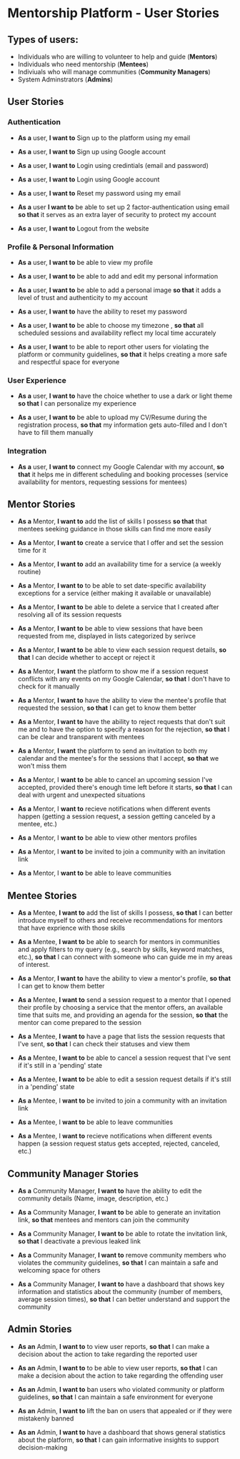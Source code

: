 # Mentorship Platform - User Stories

## Types of users:

* Individuals who are willing to volunteer to help and guide (**Mentors**)
* Individuals who need mentorship (**Mentees**)
* Indiviuals who will manage communities (**Community Managers**)
* System Adminstrators (**Admins**)

## User Stories

### Authentication

* **As a** user, **I want to** Sign up to the platform using my email

* **As a** user, **I want to** Sign up using Google account

* **As a** user, **I want to** Login using credintials (email and password)

* **As a** user, **I want to** Login using Google account

* **As a** user, **I want to** Reset my password using my email

* **As a** user **I want to** be able to set up 2 factor-authentication using email **so that** it serves as an extra layer of security to protect my account

* **As a** user, **I want to** Logout from the website

### Profile & Personal Information

* **As a** user, **I want to** be able to view my profile

* **As a** user, **I want to** be able to add and edit my personal information

* **As a** user, **I want to** be able to add a personal image **so that** it adds a level of trust and authenticity to my account

* **As a** user, **I want to** have the ability to reset my password

* **As a** user, **I want to** be able to choose my timezone , **so that** all scheduled sessions and availability reflect my local time accurately

* **As a** user, **I want** to be able to report other users for violating the platform or community guidelines, **so that** it helps creating a more safe and respectful space for everyone

### User Experience

* **As a** user, **I want to** have the choice whether to use a dark or light theme **so that** I can personalize my experience

* **As a** user, **I want to** be able to upload my CV/Resume during the registration process, **so that** my information gets auto-filled and I don't have to fill them manually

### Integration

* **As a** user, **I want to** connect my Google Calendar with my account, **so that** it helps me in different scheduling and booking processes (service availability for mentors, requesting sessions for mentees) 


## Mentor Stories

* **As a** Mentor, **I want to** add the list of skills I possess **so that** that mentees seeking guidance in those skills can find me more easily

* **As a** Mentor, **I want to** create a service that I offer and set the session time for it

* **As a** Mentor, **I want to** add an availability time for a service (a weekly routine)

* **As a** Mentor, **I want to** to be able to set date-specific availability exceptions for a service (either making it available or unavailable)

* **As a** Mentor, **I want to** be able to delete a service that I created after resolving all of its session requests

* **As a** Mentor, **I want to** be able to view sessions that have been requested from me, displayed in lists categorized by serivce

* **As a** Mentor, **I want to** be able to view each session request details, **so that** I can decide whether to accept or reject it

* **As a** Mentor, **I want** the platform to show me if a session request conflicts with any events on my Google Calendar, **so that** I don't have to check for it manually

* **As a** Mentor, **I want to** have the ability to view the mentee's profile that requested the session, **so that** I can get to know them better

* **As a** Mentor, **I want to** have the ability to reject requests that don't suit me and to have the option to specify a reason for the rejection, **so that** I can be clear and transparent with mentees 

* **As a** Mentor, **I want** the platform to send an invitation to both my calendar and the mentee's for the sessions that I accept, **so that** we won't miss them

* **As a** Mentor, I **want to** be able to cancel an upcoming session I've accepted, provided there's enough time left before it starts, **so that** I can deal with urgent and unexpected situations

* **As a** Mentor, I **want to** recieve notifications when different events happen (getting a session request, a session getting canceled by a mentee, etc.)

* **As a** Mentor, I **want to** be able to view other mentors profiles

* **As a** Mentor, I **want to** be invited to join a community with an invitation link

* **As a** Mentor, I **want to** be able to leave communities


## Mentee Stories

* **As a** Mentee, **I want to** add the list of skills I possess, **so that** I can better introduce myself to others and receive recommendations for mentors that have exprience with those skills

* **As a** Mentee, **I want to** be able to search for mentors in communities and apply filters to my query (e.g., search by skills, keyword matches, etc.), **so that** I can connect with someone who can guide me in my areas of interest.

* **As a** Mentor, **I want to** have the ability to view a mentor's profile, **so that** I can get to know them better

* **As a** Mentee, **I want to** send a session request to a mentor that I opened their profile by choosing a service that the mentor offers, an available time that suits me, and providing an agenda for the session, **so that** the mentor can come prepared to the session

* **As a** Mentee, **I want to** have a page that lists the session requests that I've sent, **so that** I can check their statuses and view them

* **As a** Mentee, **I want to** be able to cancel a session request that I've sent if it's still in a 'pending' state

* **As a** Mentee, **I want to** be able to edit a session request details if it's still in a 'pending' state

* **As a** Mentee, I **want to** be invited to join a community with an invitation link

* **As a** Mentee, I **want to** be able to leave communities

* **As a** Mentee, I **want to** recieve notifications when different events happen (a session request status gets accepted, rejected, canceled, etc.)


## Community Manager Stories

* **As a** Community Manager, **I want to** have the ability to edit the community details (Name, image, description, etc.)

* **As a** Community Manager, **I want to** be able to generate an invitation link, **so that** mentees and mentors can join the community

* **As a** Community Manager, **I want to** be able to rotate the invitation link, **so that** I deactivate a previous leaked link

* **As a** Community Manager, **I want to** remove community members who violates the community guidelines, **so that** I can maintain a safe and welcoming space for others

* **As a** Community Manager, **I want to** have a dashboard that shows key information and statistics about the community (number of members, average session times), **so that** I can better understand and support the community

## Admin Stories

* **As an** Admin, **I want to** to view user reports, **so that** I can make a decision about the action to take regarding the reported user

* **As an** Admin, **I want to** to be able to view user reports, **so that** I can make a decision about the action to take regarding the offending user

* **As an** Admin, **I want to** ban users who violated community or platform guidelines, **so that** I can maintain a safe environment for everyone

* **As an** Admin, **I want to** lift the ban on users that appealed or if they were mistakenly banned

* **As an** Admin, **I want to** have a dashboard that shows general statistics about the platform, **so that** I can gain informative insights to support decision-making
